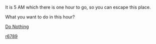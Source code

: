 It is 5 AM which there is one hour to go, so you can escape this place.

What you want to do in this hour?

[Do Nothing](../Hstat/option/do-nothing.md)

[r6789](../Hstat/option/.md)
